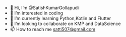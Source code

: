 - 👋 Hi, I’m @SatishKumarGollapudi
- 👀 I’m interested in coding
- 🌱 I’m currently learning Python,Kotlin and Flutter
- 💞️ I’m looking to collaborate on KMP and DataScience
- 📫 How to reach me  satti507@gmail.com

<!---
SatishKumarGollapudi/SatishKumarGollapudi is a ✨ special ✨ repository because its `README.md` (this file) appears on your GitHub profile.
You can click the Preview link to take a look at your changes.
--->
